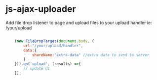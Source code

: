 # js-ajax-uploader




Add file drop listener to page and upload files to your upload handler ie: /your/upload

```js

	(new FileDropTarget(document.body, {
	    url:"/your/upload/handler",
	    data:{
	        shareName:"extra-data" //extra data to send to server 
	    }
	})).on('upload', (results) =>{
	    // update UI
	});

```